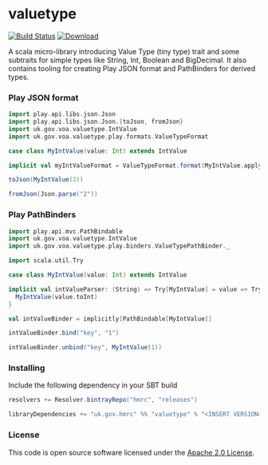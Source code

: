 
# valuetype

[![Build Status](https://travis-ci.org/hmrc/valuetype.svg?branch=master)](https://travis-ci.org/hmrc/valuetype) [ ![Download](https://api.bintray.com/packages/hmrc/releases/valuetype/images/download.svg) ](https://bintray.com/hmrc/releases/valuetype/_latestVersion)

A scala micro-library introducing Value Type (tiny type) trait and some subtraits for simple types like String, Int, Boolean and BigDecimal.
It also contains tooling for creating Play JSON format and PathBinders for derived types.

### Play JSON format

```scala
import play.api.libs.json.Json
import play.api.libs.json.Json.{toJson, fromJson}
import uk.gov.voa.valuetype.IntValue
import uk.gov.voa.valuetype.play.formats.ValueTypeFormat

case class MyIntValue(value: Int) extends IntValue

implicit val myIntValueFormat = ValueTypeFormat.format(MyIntValue.apply)

toJson(MyIntValue(2))

fromJson(Json.parse("2"))
```

### Play PathBinders

```scala
import play.api.mvc.PathBindable
import uk.gov.voa.valuetype.IntValue
import uk.gov.voa.valuetype.play.binders.ValueTypePathBinder._

import scala.util.Try

case class MyIntValue(value: Int) extends IntValue

implicit val intValueParser: (String) => Try[MyIntValue] = value => Try {
  MyIntValue(value.toInt)
}

val intValueBinder = implicitly[PathBindable[MyIntValue]]

intValueBinder.bind("key", "1")

intValueBinder.unbind("key", MyIntValue(1))
```

### Installing

Include the following dependency in your SBT build

```scala
resolvers += Resolver.bintrayRepo("hmrc", "releases")

libraryDependencies += "uk.gov.hmrc" %% "valuetype" % "<INSERT VERSION>"
```

### License

This code is open source software licensed under the [Apache 2.0 License]("http://www.apache.org/licenses/LICENSE-2.0.html").
    